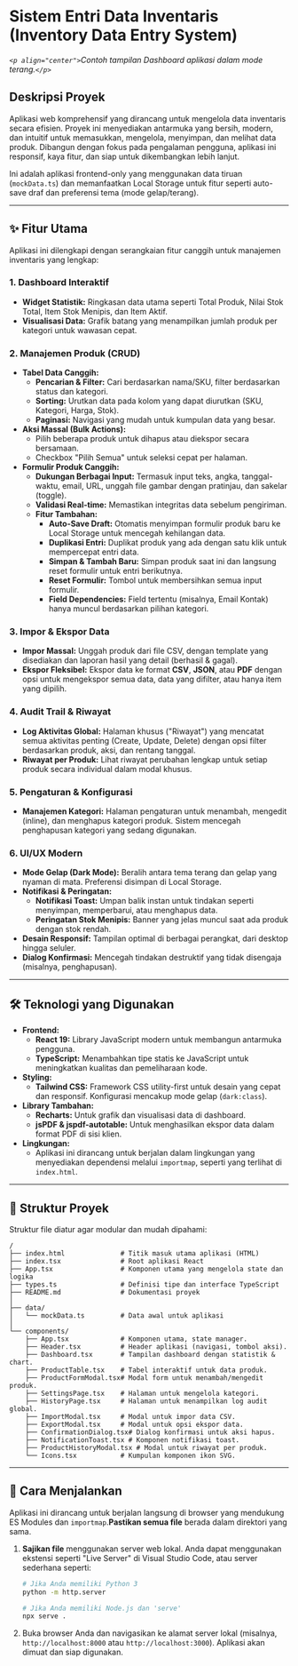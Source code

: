 # Sistem Entri Data Inventaris (Inventory Data Entry System)

*`<p align="center">`Contoh tampilan Dashboard aplikasi dalam mode terang.`</p>`*

## Deskripsi Proyek

Aplikasi web komprehensif yang dirancang untuk mengelola data inventaris secara efisien. Proyek ini menyediakan antarmuka yang bersih, modern, dan intuitif untuk memasukkan, mengelola, menyimpan, dan melihat data produk. Dibangun dengan fokus pada pengalaman pengguna, aplikasi ini responsif, kaya fitur, dan siap untuk dikembangkan lebih lanjut.

Ini adalah aplikasi frontend-only yang menggunakan data tiruan (`mockData.ts`) dan memanfaatkan Local Storage untuk fitur seperti auto-save draf dan preferensi tema (mode gelap/terang).

---

## ✨ Fitur Utama

Aplikasi ini dilengkapi dengan serangkaian fitur canggih untuk manajemen inventaris yang lengkap:

### 1. **Dashboard Interaktif**

- **Widget Statistik:** Ringkasan data utama seperti Total Produk, Nilai Stok Total, Item Stok Menipis, dan Item Aktif.
- **Visualisasi Data:** Grafik batang yang menampilkan jumlah produk per kategori untuk wawasan cepat.

### 2. **Manajemen Produk (CRUD)**

- **Tabel Data Canggih:**
  - **Pencarian & Filter:** Cari berdasarkan nama/SKU, filter berdasarkan status dan kategori.
  - **Sorting:** Urutkan data pada kolom yang dapat diurutkan (SKU, Kategori, Harga, Stok).
  - **Paginasi:** Navigasi yang mudah untuk kumpulan data yang besar.
- **Aksi Massal (Bulk Actions):**
  - Pilih beberapa produk untuk dihapus atau diekspor secara bersamaan.
  - Checkbox "Pilih Semua" untuk seleksi cepat per halaman.
- **Formulir Produk Canggih:**
  - **Dukungan Berbagai Input:** Termasuk input teks, angka, tanggal-waktu, email, URL, unggah file gambar dengan pratinjau, dan sakelar (toggle).
  - **Validasi Real-time:** Memastikan integritas data sebelum pengiriman.
  - **Fitur Tambahan:**
    - **Auto-Save Draft:** Otomatis menyimpan formulir produk baru ke Local Storage untuk mencegah kehilangan data.
    - **Duplikasi Entri:** Duplikat produk yang ada dengan satu klik untuk mempercepat entri data.
    - **Simpan & Tambah Baru:** Simpan produk saat ini dan langsung reset formulir untuk entri berikutnya.
    - **Reset Formulir:** Tombol untuk membersihkan semua input formulir.
    - **Field Dependencies:** Field tertentu (misalnya, Email Kontak) hanya muncul berdasarkan pilihan kategori.

### 3. **Impor & Ekspor Data**

- **Impor Massal:** Unggah produk dari file CSV, dengan template yang disediakan dan laporan hasil yang detail (berhasil & gagal).
- **Ekspor Fleksibel:** Ekspor data ke format **CSV**, **JSON**, atau **PDF** dengan opsi untuk mengekspor semua data, data yang difilter, atau hanya item yang dipilih.

### 4. **Audit Trail & Riwayat**

- **Log Aktivitas Global:** Halaman khusus ("Riwayat") yang mencatat semua aktivitas penting (Create, Update, Delete) dengan opsi filter berdasarkan produk, aksi, dan rentang tanggal.
- **Riwayat per Produk:** Lihat riwayat perubahan lengkap untuk setiap produk secara individual dalam modal khusus.

### 5. **Pengaturan & Konfigurasi**

- **Manajemen Kategori:** Halaman pengaturan untuk menambah, mengedit (inline), dan menghapus kategori produk. Sistem mencegah penghapusan kategori yang sedang digunakan.

### 6. **UI/UX Modern**

- **Mode Gelap (Dark Mode):** Beralih antara tema terang dan gelap yang nyaman di mata. Preferensi disimpan di Local Storage.
- **Notifikasi & Peringatan:**
  - **Notifikasi Toast:** Umpan balik instan untuk tindakan seperti menyimpan, memperbarui, atau menghapus data.
  - **Peringatan Stok Menipis:** Banner yang jelas muncul saat ada produk dengan stok rendah.
- **Desain Responsif:** Tampilan optimal di berbagai perangkat, dari desktop hingga seluler.
- **Dialog Konfirmasi:** Mencegah tindakan destruktif yang tidak disengaja (misalnya, penghapusan).

---

## 🛠️ Teknologi yang Digunakan

- **Frontend:**
  - **React 19:** Library JavaScript modern untuk membangun antarmuka pengguna.
  - **TypeScript:** Menambahkan tipe statis ke JavaScript untuk meningkatkan kualitas dan pemeliharaan kode.
- **Styling:**
  - **Tailwind CSS:** Framework CSS utility-first untuk desain yang cepat dan responsif. Konfigurasi mencakup mode gelap (`dark:class`).
- **Library Tambahan:**
  - **Recharts:** Untuk grafik dan visualisasi data di dashboard.
  - **jsPDF & jspdf-autotable:** Untuk menghasilkan ekspor data dalam format PDF di sisi klien.
- **Lingkungan:**
  - Aplikasi ini dirancang untuk berjalan dalam lingkungan yang menyediakan dependensi melalui `importmap`, seperti yang terlihat di `index.html`.

---

## 📂 Struktur Proyek

Struktur file diatur agar modular dan mudah dipahami:

```
/
├── index.html              # Titik masuk utama aplikasi (HTML)
├── index.tsx               # Root aplikasi React
├── App.tsx                 # Komponen utama yang mengelola state dan logika
├── types.ts                # Definisi tipe dan interface TypeScript
├── README.md               # Dokumentasi proyek
│
├── data/
│   └── mockData.ts         # Data awal untuk aplikasi
│
└── components/
    ├── App.tsx             # Komponen utama, state manager.
    ├── Header.tsx          # Header aplikasi (navigasi, tombol aksi).
    ├── Dashboard.tsx       # Tampilan dashboard dengan statistik & chart.
    ├── ProductTable.tsx    # Tabel interaktif untuk data produk.
    ├── ProductFormModal.tsx# Modal form untuk menambah/mengedit produk.
    ├── SettingsPage.tsx    # Halaman untuk mengelola kategori.
    ├── HistoryPage.tsx     # Halaman untuk menampilkan log audit global.
    ├── ImportModal.tsx     # Modal untuk impor data CSV.
    ├── ExportModal.tsx     # Modal untuk opsi ekspor data.
    ├── ConfirmationDialog.tsx# Dialog konfirmasi untuk aksi hapus.
    ├── NotificationToast.tsx # Komponen notifikasi toast.
    ├── ProductHistoryModal.tsx # Modal untuk riwayat per produk.
    └── Icons.tsx           # Kumpulan komponen ikon SVG.
```

---

## 🚀 Cara Menjalankan

Aplikasi ini dirancang untuk berjalan langsung di browser yang mendukung ES Modules dan `importmap`.**Pastikan semua file** berada dalam direktori yang sama.

1. **Sajikan file** menggunakan server web lokal. Anda dapat menggunakan ekstensi seperti "Live Server" di Visual Studio Code, atau server sederhana seperti:
   ```bash
   # Jika Anda memiliki Python 3
   python -m http.server

   # Jika Anda memiliki Node.js dan 'serve'
   npx serve .
   ```
3. Buka browser Anda dan navigasikan ke alamat server lokal (misalnya, `http://localhost:8000` atau `http://localhost:3000`). Aplikasi akan dimuat dan siap digunakan.
